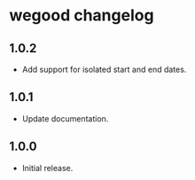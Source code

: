 # wegood changelog

## 1.0.2

* Add support for isolated start and end dates.

## 1.0.1

* Update documentation.

## 1.0.0

* Initial release.

